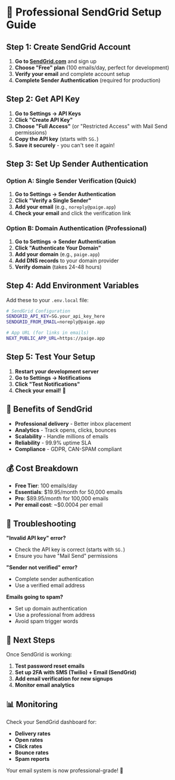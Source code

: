 # 🚀 Professional SendGrid Setup Guide

## Step 1: Create SendGrid Account

1. **Go to [SendGrid.com](https://sendgrid.com)** and sign up
2. **Choose "Free" plan** (100 emails/day, perfect for development)
3. **Verify your email** and complete account setup
4. **Complete Sender Authentication** (required for production)

## Step 2: Get API Key

1. **Go to Settings → API Keys**
2. **Click "Create API Key"**
3. **Choose "Full Access"** (or "Restricted Access" with Mail Send permissions)
4. **Copy the API key** (starts with `SG.`)
5. **Save it securely** - you can't see it again!

## Step 3: Set Up Sender Authentication

### Option A: Single Sender Verification (Quick)
1. **Go to Settings → Sender Authentication**
2. **Click "Verify a Single Sender"**
3. **Add your email** (e.g., `noreply@paige.app`)
4. **Check your email** and click the verification link

### Option B: Domain Authentication (Professional)
1. **Go to Settings → Sender Authentication**
2. **Click "Authenticate Your Domain"**
3. **Add your domain** (e.g., `paige.app`)
4. **Add DNS records** to your domain provider
5. **Verify domain** (takes 24-48 hours)

## Step 4: Add Environment Variables

Add these to your `.env.local` file:

```bash
# SendGrid Configuration
SENDGRID_API_KEY=SG.your_api_key_here
SENDGRID_FROM_EMAIL=noreply@paige.app

# App URL (for links in emails)
NEXT_PUBLIC_APP_URL=https://paige.app
```

## Step 5: Test Your Setup

1. **Restart your development server**
2. **Go to Settings → Notifications**
3. **Click "Test Notifications"**
4. **Check your email!** 📧

## 🎯 Benefits of SendGrid

- **Professional delivery** - Better inbox placement
- **Analytics** - Track opens, clicks, bounces
- **Scalability** - Handle millions of emails
- **Reliability** - 99.9% uptime SLA
- **Compliance** - GDPR, CAN-SPAM compliant

## 💰 Cost Breakdown

- **Free Tier**: 100 emails/day
- **Essentials**: $19.95/month for 50,000 emails
- **Pro**: $89.95/month for 100,000 emails
- **Per email cost**: ~$0.0004 per email

## 🔧 Troubleshooting

**"Invalid API key" error?**
- Check the API key is correct (starts with `SG.`)
- Ensure you have "Mail Send" permissions

**"Sender not verified" error?**
- Complete sender authentication
- Use a verified email address

**Emails going to spam?**
- Set up domain authentication
- Use a professional from address
- Avoid spam trigger words

## 🚀 Next Steps

Once SendGrid is working:

1. **Test password reset emails**
2. **Set up 2FA with SMS (Twilio) + Email (SendGrid)**
3. **Add email verification for new signups**
4. **Monitor email analytics**

## 📊 Monitoring

Check your SendGrid dashboard for:
- **Delivery rates**
- **Open rates**
- **Click rates**
- **Bounce rates**
- **Spam reports**

Your email system is now professional-grade! 🎉
